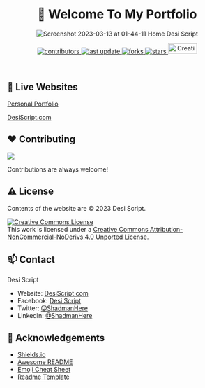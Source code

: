 <div align="center">

# :wave: Welcome To My Portfolio

![Screenshot 2023-03-13 at 01-44-11 Home Desi Script](https://user-images.githubusercontent.com/17983225/224571471-70270180-b574-4b65-8b85-f3f1bc9470e2.png)

<!-- Badges -->
<p>
  
  <a href="https://github.com/shadmanhere/desiscript.com/graphs/contributors">
    <img src="https://img.shields.io/github/contributors/shadmanhere/desiscript.com" alt="contributors" />
  </a>
  <a href="https://github.com/shadmanhere/desiscript.com/commits/main">
    <img src="https://img.shields.io/github/last-commit/shadmanhere/desiscript.com" alt="last update" />
  </a>
  <a href="https://github.com/shadmanhere/desiscript.com/network/members">
    <img src="https://img.shields.io/github/forks/shadmanhere/desiscript.com" alt="forks" />
  </a>
  <a href="https://github.com/shadmanhere/desiscript.com/stargazers">
    <img src="https://img.shields.io/github/stars/shadmanhere/desiscript.com" alt="stars" />
  </a>
<a rel="license" href="http://creativecommons.org/licenses/by-nc-nd/4.0/"><img width="66" height="23.3" alt="Creative Commons License" style="border-width:0" src="https://i.creativecommons.org/l/by-nc-nd/4.0/88x31.png" /></a>
</p>
   
</div>

<br />

## 🚀 Live Websites

[Personal Portfolio](https://shadmandev.vercel.app/)

[DesiScript.com](https://www.desiscript.com/)

## :heart: Contributing

<a href="https://github.com/shadmanhere/desiscript.com/graphs/contributors">
  <img src="https://contrib.rocks/image?repo=shadmanhere/desiscript.com" />
</a>

Contributions are always welcome!

<!-- License -->

## :warning: License

Contents of the website are &copy; 2023 Desi Script.

<a rel="license" href="http://creativecommons.org/licenses/by-nc-nd/4.0/"><img alt="Creative Commons License" style="border-width:0" src="https://i.creativecommons.org/l/by-nc-nd/4.0/88x31.png" /></a><br />This work is licensed under a <a rel="license" href="http://creativecommons.org/licenses/by-nc-nd/4.0/">Creative Commons Attribution-NonCommercial-NoDerivs 4.0 Unported License</a>.

<!-- Contact -->

## 📫 Contact

Desi Script

- Website: [DesiScript.com](https://www.desiscript.com/)
  </br>
- Facebook: [Desi Script](https://www.facebook.com/DesiScript)
  </br>
- Twitter: [@ShadmanHere](https://twitter.com/ShadmanHere)
  </br>
- LinkedIn: [@ShadmanHere](https://www.linkedin.com/in/Shadmanhere)

<!-- Acknowledgments -->

## :gem: Acknowledgements

- [Shields.io](https://shields.io/)
- [Awesome README](https://github.com/matiassingers/awesome-readme)
- [Emoji Cheat Sheet](https://github.com/ikatyang/emoji-cheat-sheet/blob/master/README.md#travel--places)
- [Readme Template](https://github.com/othneildrew/Best-README-Template)
